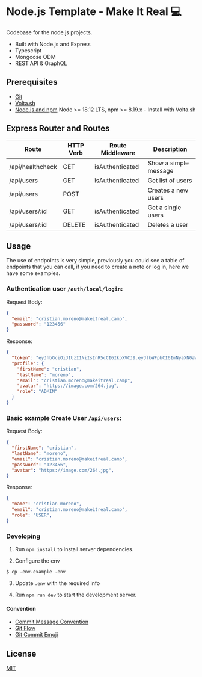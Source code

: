 # Node.js Template - Make It Real 💻

Codebase for the node.js projects.

- Built with Node.js and Express
- Typescript
- Mongoose ODM
- REST API & GraphQL

## Prerequisites

- [Git](https://git-scm.com/downloads)
- [Volta.sh](https://dev.to/khriztianmoreno/introduccion-a-volta-la-forma-mas-rapida-de-administrar-entornos-de-node-1oo6)
-  [Node.js and npm](https://nodejs.org) Node >= 18.12 LTS, npm >= 8.19.x - Install with Volta.sh

## Express Router and Routes

| Route               | HTTP Verb | Route Middleware   | Description                          |
| --------------------| --------- | ------------------ | ------------------------------------ |
| /api/healthcheck    | GET       | isAuthenticated    | Show a simple message                |
| /api/users          | GET       | isAuthenticated    | Get list of users                    |
| /api/users          | POST      |                    | Creates a new users                  |
| /api/users/:id      | GET       | isAuthenticated    | Get a single users                   |
| /api/users/:id      | DELETE    | isAuthenticated    | Deletes a user                       |


## Usage
The use of endpoints is very simple, previously you could see a table of endpoints that you can call, if you need to create a note or log in, here we have some examples.

### Authentication **user** `/auth/local/login`:

Request Body:
```json
{
  "email": "cristian.moreno@makeitreal.camp",
  "password": "123456"
}
```

Response:
```json
{
  "token": "eyJhbGciOiJIUzI1NiIsInR5cCI6IkpXVCJ9.eyJlbWFpbCI6ImNyaXN0aWFuLm1vcmVub0BtYWtlaXRyZWFsLmNhbXAiLCJpYXQiOjE2NjEyMDgwODJ9.kPdMoVUEnyX36vi606Mc1C66yWLKKAB37GLbF0gzhBo",
  "profile": {
    "firstName": "cristian",
    "lastName": "moreno",
    "email": "cristian.moreno@makeitreal.camp",
    "avatar": "https://image.com/264.jpg",
    "role": "ADMIN"
  }
}
```
### Basic example **Create User** `/api/users`:

Request Body:
```json
{
  "firstName": "cristian",
  "lastName": "moreno",
  "email": "cristian.moreno@makeitreal.camp",
  "password": "123456",
  "avatar": "https://image.com/264.jpg",
}
```

Response:

```json
{
  "name": "cristian moreno",
  "email": "cristian.moreno@makeitreal.camp",
  "role": "USER",
}
```

### Developing

1. Run `npm install` to install server dependencies.

2. Configure the env
```shell
$ cp .env.example .env
```

3. Update `.env` with the required info

4. Run `npm run dev` to start the development server.


#### Convention

- [Commit Message Convention](https://www.conventionalcommits.org/en/v1.0.0/)
- [Git Flow](https://www.atlassian.com/es/git/tutorials/comparing-workflows/gitflow-workflow)
- [Git Commit Emoji](https://gitmoji.dev/)


## License

[MIT](LICENSE)

